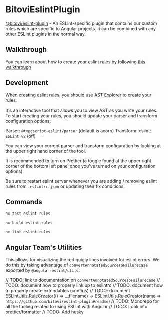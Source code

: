 # BitoviEslintPlugin

[@bitovi/eslint-plugin](./tools/eslint-rules) - An ESLint-specific plugin that contains our custom rules which are specific to Angular projects. It can be combined with any other ESLint plugins in the normal way.

## Walkthrough

You can learn about how to create your eslint rules by following [this walkthrough](https://www.youtube.com/watch?v=tEVNYmJ05Ew)

## Development

When creating eslint rules, you should use [AST Explorer](https://astexplorer.net/) to create your rules.

It's an interactive tool that allows you to view AST as you write your rules. To start creating your rules, you should update your parser and transform configuration options:

Parser: `@typescript-eslint/parser` (default is acorn)
Transform: eslint: `ESLint v8` (off)

You can view your current parser and transform configuration by looking at the upper right hand corner of the tool.

It is recommended to turn on Prettier (a toggle found at the upper right corner of the bottom left panel once you've turned on your configuration options)

Be sure to restart eslint server whenever you are adding / removing eslint rules from `.eslintrc.json` or updating their fix conditions.

## Commands

```bash
nx test eslint-rules
```

```bash
nx build eslint-rules
```

```bash
nx lint eslint-rules
```

## Angular Team's Utilities

This allows for visualizing the red quigly lines involved for eslint errors. We do this by taking advantage of `convertAnnotatedSourceToFailureCase` exported by `@angular-eslint/utils`.

// TODO: link to documentation on `convertAnnotatedSourceToFailureCase`
// TODO: document how to properly link up to eslintrc
// TODO: document how to properly create extendables (configs)
// TODO: document ESLintUtils.RuleCreator(() => __filename) -> ESLintUtils.RuleCreator(name => `https://github.com/bitovi/eslint-plugin#readme`)
// TODO: Monorepo for all the tooling related to using ESLint with Angular
// TODO: Look into prettier/formatter
// TODO: Add husky
